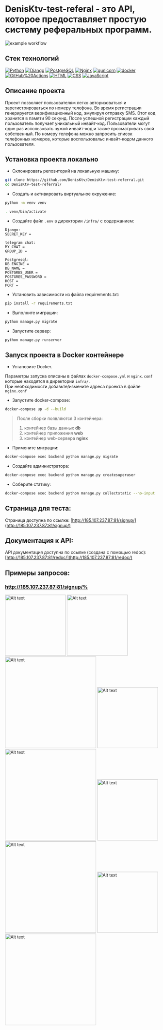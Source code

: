 # DenisKtv-test-referal - это API, которое предоставляет простую систему реферальных программ.

![example workflow](https://github.com/DenisKtv/DenisKtv-test-referral/actions/workflows/main.yml/badge.svg)  

## Стек технологий

[![Python](https://img.shields.io/badge/-Python-464646?style=flat-square&logo=Python)](https://www.python.org/)
[![Django](https://img.shields.io/badge/-Django-464646?style=flat-square&logo=Django)](https://www.djangoproject.com/)
[![PostgreSQL](https://img.shields.io/badge/-PostgreSQL-464646?style=flat-square&logo=PostgreSQL)](https://www.postgresql.org/)
[![Nginx](https://img.shields.io/badge/-NGINX-464646?style=flat-square&logo=NGINX)](https://nginx.org/ru/)
[![gunicorn](https://img.shields.io/badge/-gunicorn-464646?style=flat-square&logo=gunicorn)](https://gunicorn.org/)
[![docker](https://img.shields.io/badge/-Docker-464646?style=flat-square&logo=docker)](https://www.docker.com/)
[![GitHub%20Actions](https://img.shields.io/badge/-GitHub%20Actions-464646?style=flat-square&logo=GitHub%20actions)](https://github.com/features/actions)
[![HTML](https://img.shields.io/badge/-HTML-E34F26?style=flat-square&logo=HTML5&logoColor=white)](https://www.w3.org/TR/html52/)
[![CSS](https://img.shields.io/badge/-CSS-1572B6?style=flat-square&logo=CSS3&logoColor=white)](https://www.w3.org/Style/CSS/Overview.en.html)
[![JavaScript](https://img.shields.io/badge/-JavaScript-F7DF1E?style=flat-square&logo=JavaScript&logoColor=black)](https://www.ecma-international.org/publications/standards/Ecma-262.htm)

## Описание проекта

Проект позволяет пользователям легко авторизоваться и зарегистрироваться по номеру телефона. Во время регистрации генерируется верификационный код, эмулируя отправку SMS. Этот код хранится в памяти 90 секунд. После успешной регистрации каждый пользователь получает уникальный инвайт-код. Пользователи могут один раз использовать чужой инвайт-код и также просматривать свой собственный. По номеру телефона можно запросить список телефонных номеров, которые воспользовальс инвайт-кодом данного пользователя.


## Установка проекта локально

* Склонировать репозиторий на локальную машину:
```bash
git clone https://github.com/DenisKtv/DenisKtv-test-referral.git
cd DenisKtv-test-referral/
```

* Cоздать и активировать виртуальное окружение:

```bash
python -m venv venv
```

```bash
. venv/bin/activate
```

* Cоздайте файл `.env` в директории `/infra/` с содержанием:

```
Django:
SECRET_KEY = 

telegram chat:
MY_CHAT = 
GROUP_ID =

Postgresql:
DB_ENGINE = 
DB_NAME = 
POSTGRES_USER = 
POSTGRES_PASSWORD = 
HOST = 
PORT = 
```

* Установить зависимости из файла requirements.txt:

```bash
pip install -r requirements.txt
```

* Выполните миграции:

```bash
python manage.py migrate
```

* Запустите сервер:
```bash
python manage.py runserver
```

## Запуск проекта в Docker контейнере
* Установите Docker.

Параметры запуска описаны в файлах `docker-compose.yml` и `nginx.conf` которые находятся в директории `infra/`.  
При необходимости добавьте/измените адреса проекта в файле `nginx.conf`

* Запустите docker-compose:
```bash
docker-compose up -d --build
```  
  > После сборки появляются 3 контейнера:
  > 1. контейнер базы данных **db**
  > 2. контейнер приложения **web**
  > 3. контейнер web-сервера **nginx**
* Примените миграции:
```bash
docker-compose exec backend python manage.py migrate
```
* Создайте администратора:
```bash
docker-compose exec backend python manage.py createsuperuser
```
* Соберите статику:
```bash
docker-compose exec backend python manage.py collectstatic --no-input
```

## Страница для теста:
Страница доступна по ссылке:
[http://185.107.237.87:81/signup/](http://185.107.237.87:81/signup/)

## Документация к API:
API документация доступна по ссылке (создана с помощью redoc):
[http://185.107.237.87:81/redoc/](http://185.107.237.87:81/redoc/)

## Примеры запросов:
### http://185.107.237.87:81/signup/%
<img src="1.png" alt="Alt text" title="Optional Title" width="200" />
<img src="2.png" alt="Alt text" title="Optional Title" width="200" />
<img src="1.1.png" alt="Alt text" title="Optional Title" width="300" />
<img src="3.png" alt="Alt text" title="Optional Title" width="200" />
<img src="1.2.png" alt="Alt text" title="Optional Title" width="300" />
<img src="4.png" alt="Alt text" title="Optional Title" width="200" />
<img src="1.3.png" alt="Alt text" title="Optional Title" width="300" />
<img src="5.png" alt="Alt text" title="Optional Title" width="200" />
<img src="1.4.png" alt="Alt text" title="Optional Title" width="300" />